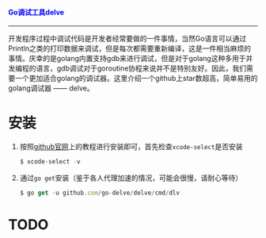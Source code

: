 #### <font color="blue">Go调试工具delve</font>

---

开发程序过程中调试代码是开发者经常要做的一件事情，当然Go语言可以通过Println之类的打印数据来调试，但是每次都需要重新编译，这是一件相当麻烦的事情。庆幸的是golang内置支持gdb来进行调试，但是对于golang这种多用于并发编程的语言，gdb调试对于goroutine协程来说并不是特别友好。因此，我们需要一个更加适合golang的调试器。这里介绍一个github上star数超高，简单易用的golang调试器 —— delve。

# 安装

1. 按照[github官网](https://github.com/go-delve/delve)上的教程进行安装即可，首先检查`xcode-select`是否安装

	```js
	$ xcode-select -v
	```

2. 通过`go get`安装（鉴于各人代理加速的情况，可能会很慢，请耐心等待）

	```js
	$ go get -u github.com/go-delve/delve/cmd/dlv
	```

# TODO
